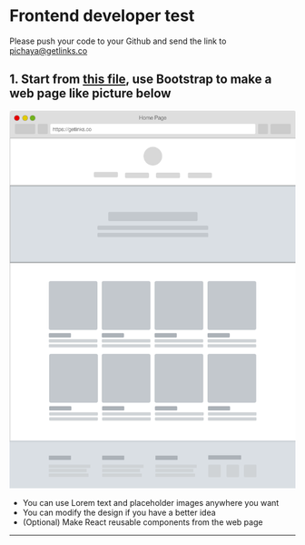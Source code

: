 # Frontend developer test

Please push your code to your Github and send the link to pichaya@getlinks.co

## 1. Start from [this file](getlinks-frontend-developer-test.html), use Bootstrap to make a web page like picture below
![](images/frontend-test.png?raw=true)
- You can use Lorem text and placeholder images anywhere you want
- You can modify the design if you have a better idea
- (Optional) Make React reusable components from the web page

---
